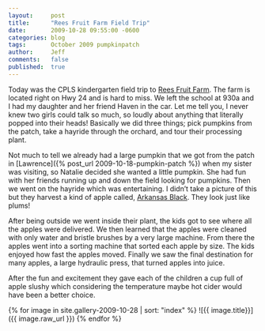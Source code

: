 ```yaml
---
layout:     post
title:      "Rees Fruit Farm Field Trip"
date:       2009-10-28 09:55:00 -0600
categories: blog
tags:       October 2009 pumpkinpatch
author:     Jeff
comments:   false
published:  true
---
```

Today was the CPLS kindergarten field trip to [Rees Fruit Farm](http://www.reesfruitfarm.com/). The farm is located right on Hwy 24 and is hard to miss. We left the school at 930a and I had my daughter and her friend Haven in the car. Let me tell you, I never knew two girls could talk so much, so loudly about anything that literally popped into their heads! Basically we did three things; pick pumpkins from the patch, take a hayride through the orchard, and tour their processing plant.

Not much to tell we already had a large pumpkin that we got from the patch in [Lawrence]({% post_url 2009-10-18-pumpkin-patch %}) when my sister was visiting, so Natalie decided she wanted a little pumpkin. She had fun with her friends running up and down the field looking for pumpkins. Then we went on the hayride which was entertaining. I didn’t take a picture of this but they harvest a kind of apple called, [Arkansas Black](http://www.encyclopediaofarkansas.net/encyclopedia/entry-detail.aspx?entryID=2100). They look just like plums!

After being outside we went inside their plant, the kids got to see where all the apples were delivered. We then learned that the apples were cleaned with only water and bristle brushes by a very large machine. From there the apples went into a sorting machine that sorted each apple by size. The kids enjoyed how fast the apples moved. Finally we saw the final destination for many apples, a large hydraulic press, that turned apples into juice.

After the fun and excitement they gave each of the children a cup full of apple slushy which considering the temperature maybe hot cider would have been a better choice.

{% for image in site.gallery-2009-10-28 | sort: "index" %}
  ![{{ image.title}}]({{ image.raw_url }})
{% endfor %}
